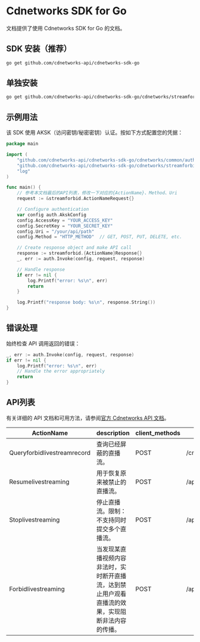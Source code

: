 # Cdnetworks SDK for Go

文档提供了使用 Cdnetworks SDK for Go 的文档。

## SDK 安装（推荐）

```bash
go get github.com/cdnetworks-api/cdnetworks-sdk-go
```

## 单独安装

```bash
go get github.com/cdnetworks-api/cdnetworks-sdk-go/cdnetworks/streamforbid
```

## 示例用法

该 SDK 使用 AKSK（访问密钥/秘密密钥）认证。按如下方式配置您的凭据：

```go
package main

import (
    "github.com/cdnetworks-api/cdnetworks-sdk-go/cdnetworks/common/auth"
    "github.com/cdnetworks-api/cdnetworks-sdk-go/cdnetworks/streamforbid"
    "log"
)

func main() {
    // 参考本文档最后的API列表，修改一下对应的{ActionName}、Method、Uri
    request := &streamforbid.ActionNameRequest{}

    // Configure authentication
    var config auth.AkskConfig
    config.AccessKey = "YOUR_ACCESS_KEY"
    config.SecretKey = "YOUR_SECRET_KEY"
    config.Uri = "/your/api/path"
    config.Method = "HTTP_METHOD"  // GET, POST, PUT, DELETE, etc.

    // Create response object and make API call
    response := streamforbid.{ActionName}Response{}
    _, err := auth.Invoke(config, request, response)

    // Handle response
    if err != nil {
        log.Printf("error: %s\n", err)
        return
    }

    log.Printf("response body: %s\n", response.String())
}
```

## 错误处理

始终检查 API 调用返回的错误：

```go
_, err := auth.Invoke(config, request, response)
if err != nil {
    log.Printf("error: %s\n", err)
    // Handle the error appropriately
    return
}
```

## API列表
有关详细的 API 文档和可用方法，请参阅[官方 Cdnetworks API 文档](https://docs.cdnetworks.com/en/cdn/apidocs)。

| ActionName | description | client_methods | uri |
| --- | --- | --- | --- |
| Queryforbidlivestreamrecord | 查询已经屏蔽的直播流。 | POST | /cm/stream/forbidQuery |
| Resumelivestreaming | 用于恢复原来被禁止的直播流。 | POST | /api/live/resume |
| Stoplivestreaming | 停止直播流。限制：不支持同时提交多个直播流。 | POST | /api/live/stop |
| Forbidlivestreaming | 当发现某直播视频内容非法时，实时断开直播流，达到禁止用户观看直播流的效果，实现阻断非法内容的传播。 | POST | /api/live/forbid |